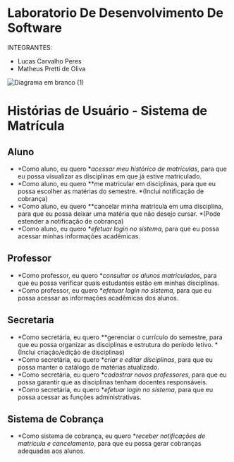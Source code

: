 # Laboratorio De Desenvolvimento De Software 
INTEGRANTES:
- Lucas Carvalho Peres 
- Matheus Pretti de Oliva

![Diagrama em branco (1)](https://github.com/user-attachments/assets/4d438038-c75d-4cf3-87c4-af26cd15af3c)
# Histórias de Usuário - Sistema de Matrícula

## Aluno
- *Como aluno, eu quero **acessar meu histórico de matrículas*, para que eu possa visualizar as disciplinas em que já estive matriculado.
- *Como aluno, eu quero **me matricular em disciplinas, para que eu possa escolher as matérias do semestre. *(Inclui notificação de cobrança)
- *Como aluno, eu quero **cancelar minha matrícula em uma disciplina, para que eu possa deixar uma matéria que não desejo cursar. *(Pode estender a notificação de cobrança)
- *Como aluno, eu quero **efetuar login no sistema*, para que eu possa acessar minhas informações acadêmicas.

## Professor
- *Como professor, eu quero **consultar os alunos matriculados*, para que eu possa verificar quais estudantes estão em minhas disciplinas.
- *Como professor, eu quero **efetuar login no sistema*, para que eu possa acessar as informações acadêmicas dos alunos.

## Secretaria
- *Como secretária, eu quero **gerenciar o currículo do semestre, para que eu possa organizar as disciplinas e estrutura do período letivo. *(Inclui criação/edição de disciplinas)
- *Como secretária, eu quero **criar e editar disciplinas*, para que eu possa manter o catálogo de matérias atualizado.
- *Como secretária, eu quero **cadastrar novos professores*, para que eu possa garantir que as disciplinas tenham docentes responsáveis.
- *Como secretária, eu quero **efetuar login no sistema*, para que eu possa acessar as funções administrativas.

## Sistema de Cobrança
- *Como sistema de cobrança, eu quero **receber notificações de matrícula e cancelamento*, para que eu possa gerar cobranças adequadas aos alunos.
